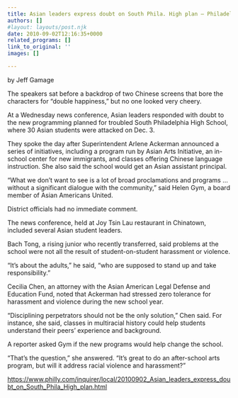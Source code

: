 ```yaml
---
title: Asian leaders express doubt on South Phila. High plan – Philadelphia Inquirer
authors: []
#layout: layouts/post.njk
date: 2010-09-02T12:16:35+0000
related_programs: []
link_to_original: ''
images: []

---
```

by Jeff Gamage

The speakers sat before a backdrop of two Chinese screens that bore the characters for “double happiness,” but no one looked very cheery.

At a Wednesday news conference, Asian leaders responded with doubt to the new programming planned for troubled South Philadelphia High School, where 30 Asian students were attacked on Dec. 3.

They spoke the day after Superintendent Arlene Ackerman announced a series of initiatives, including a program run by Asian Arts Initiative, an in-school center for new immigrants, and classes offering Chinese language instruction. She also said the school would get an Asian assistant principal.

“What we don’t want to see is a lot of broad proclamations and programs … without a significant dialogue with the community,” said Helen Gym, a board member of Asian Americans United.

District officials had no immediate comment.

The news conference, held at Joy Tsin Lau restaurant in Chinatown, included several Asian student leaders.

Bach Tong, a rising junior who recently transferred, said problems at the school were not all the result of student-on-student harassment or violence.

“It’s about the adults,” he said, “who are supposed to stand up and take responsibility.”

Cecilia Chen, an attorney with the Asian American Legal Defense and Education Fund, noted that Ackerman had stressed zero tolerance for harassment and violence during the new school year.

“Disciplining perpetrators should not be the only solution,” Chen said. For instance, she said, classes in multiracial history could help students understand their peers’ experience and background.

A reporter asked Gym if the new programs would help change the school.

“That’s the question,” she answered. “It’s great to do an after-school arts program, but will it address racial violence and harassment?”

<https://www.philly.com/inquirer/local/20100902_Asian_leaders_express_doubt_on_South_Phila_High_plan.html>

<meta name="Title" content="" />
